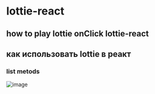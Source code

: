 # lottie-react

## how to play lottie onClick  lottie-react 

## как использовать lottie в реакт


### list metods

![image](https://github.com/ScherbakovM/lottie-react/assets/109952823/05985efa-c257-4018-b1d3-ce9f2f86d363)

